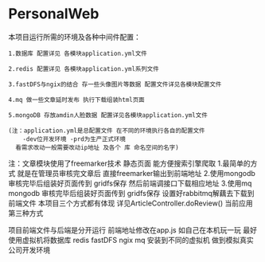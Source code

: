 # PersonalWeb
本项目运行所需的环境及各种中间件配置：

    1.数据库 配置详见 各模块application.yml文件
    
    2.redis 配置详见 各模块application.yml系列文件
    
    3.fastDFS与ngix的结合 存一些头像图片等数据 配置文件详见各模块配置文件
    
    4.mq 做一些文章延时发布 执行下载组装html页面
    
    5.mongoDB 存放amdin人脸数据 配置详见各模块application.yml文件
    
    (注：application.yml是总配置文件 在不同的环境执行各自的配置文件 
        -dev位开发环境 -prd为生产正式环境 
      看需求改动一般需要改动ip地址 及各个 库 命名空间的名字)


注：文章模块使用了freemarker技术 静态页面 能方便搜索引擎爬取 
    1.最简单的方式 就是在管理员审核完文章后 直接freemarker输出到前端地址
    2.使用mongodb 审核完毕后组装好页面传到 gridfs保存 然后前端调接口下载相应地址
    3.使用mq mongodb 审核完毕后组装好页面传到 gridfs保存 设置好rabbitmq解藕去下载到前端文件
    本项目三个方式都有体现 详见ArticleController.doReview() 当前应用第三种方式
    

    
项目前端文件与后端是分开运行 前端地址修改在app.js
如自己在本机玩一玩 最好使用虚拟机将数据库 redis fastDFS ngix mq 安装到不同的虚拟机 做到模拟真实公司开发环境

